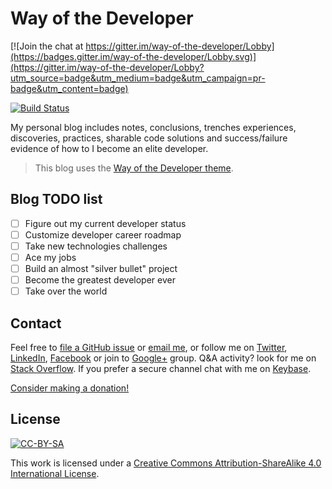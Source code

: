 
# Way of the Developer

[![Join the chat at https://gitter.im/way-of-the-developer/Lobby](https://badges.gitter.im/way-of-the-developer/Lobby.svg)](https://gitter.im/way-of-the-developer/Lobby?utm_source=badge&utm_medium=badge&utm_campaign=pr-badge&utm_content=badge)

[![Build Status](https://travis-ci.org/gfarfanb/gfarfanb.github.io.svg?branch=master)](https://travis-ci.org/gfarfanb/gfarfanb.github.io)

My personal blog includes notes, conclusions, trenches experiences, discoveries, practices, 
sharable code solutions and success/failure evidence of how to I become an elite developer. 

> This blog uses the [Way of the Developer theme](https://github.com/gfarfanb/way-of-the-developer).

## Blog TODO list

- [ ] Figure out my current developer status
- [ ] Customize developer career roadmap
- [ ] Take new technologies challenges
- [ ] Ace my jobs
- [ ] Build an almost "silver bullet" project
- [ ] Become the greatest developer ever
- [ ] Take over the world

## Contact

Feel free to [file a GitHub issue](https://github.com/gfarfanb/gfarfanb.github.io/issues/new) or 
[email me](mailto:giovanni.fb@hotmail.com), or follow me on [Twitter](https://twitter.com/gfarfanb), 
[LinkedIn](http://www.linkedin.com/in/gfarfanb), [Facebook](https://facebook.com/gfarfanb.dev) or 
join to [Google+](https://plus.google.com/communities/107569955928985848857) group. Q&A activity? 
look for me on [Stack Overflow](https://stackoverflow.com/users/5133929/gfarfanb). If you prefer 
a secure channel chat with me on [Keybase](https://keybase.io/gfarfanb).

[Consider making a donation!](https://gfarfanb.github.io/donation.html)

## License

[![CC-BY-SA](https://i.creativecommons.org/l/by-sa/4.0/88x31.png)](http://creativecommons.org/licenses/by-sa/4.0/)

This work is licensed under a [Creative Commons Attribution-ShareAlike 4.0 International License](http://creativecommons.org/licenses/by-sa/4.0/).
